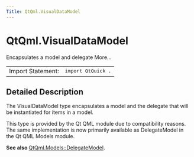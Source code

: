 ```yaml
---
Title: QtQml.VisualDataModel
---
```


# QtQml.VisualDataModel

<span class="subtitle"></span>
<!-- $$$VisualDataModel-brief -->
<p>Encapsulates a model and delegate More...</p>
<!-- @@@VisualDataModel -->
<table class="alignedsummary">
<tr><td class="memItemLeft rightAlign topAlign"> Import Statement:</td><td class="memItemRight bottomAlign"> </b><tt>import QtQuick .</tt></td></tr></table><ul>
</ul>
<!-- $$$VisualDataModel-description -->
<h2>Detailed Description</h2>
<p>The VisualDataModel type encapsulates a model and the delegate that will be instantiated for items in a model.</p>
<p>This type is provided by the Qt QML module due to compatibility reasons. The same implementation is now primarily available as DelegateModel in the Qt QML Models module.</p>
<p><b>See also </b><a href="QtQml.DelegateModel.md">QtQml.Models::DelegateModel</a>.</p>
<!-- @@@VisualDataModel -->
